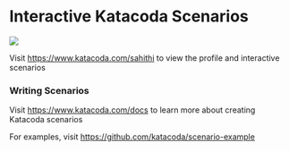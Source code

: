 # Interactive Katacoda Scenarios

[![](http://shields.katacoda.com/katacoda/sahithi/count.svg)](https://www.katacoda.com/sahithi "Get your profile on Katacoda.com")

Visit https://www.katacoda.com/sahithi to view the profile and interactive scenarios

### Writing Scenarios
Visit https://www.katacoda.com/docs to learn more about creating Katacoda scenarios

For examples, visit https://github.com/katacoda/scenario-example
